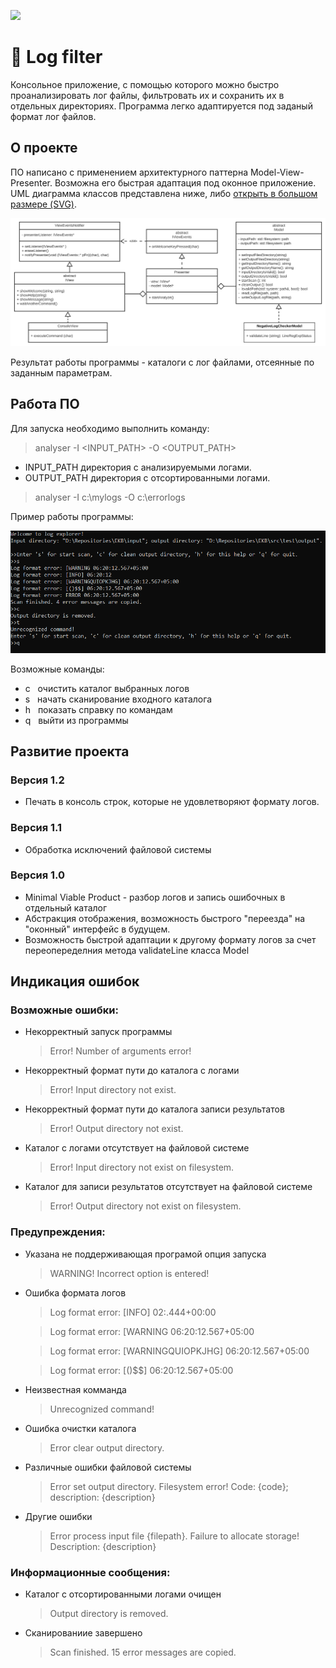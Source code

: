 [<img src="https://isocpp.org/assets/images/cpp_logo.png"  width="50">](https://isocpp.org/) 
# 📝 Log filter
Консольное приложение, с помощью которого можно быстро проанализировать лог файлы, фильтровать их и сохранить их в отдельных директориях. 
Программа легко адаптируется под заданый формат лог файлов.

## О проекте

ПО написано с применением архитектурного паттерна Model-View-Presenter. Возможна его быстрая адаптация под оконное приложение.
UML диаграмма классов представлена ниже, либо [открыть в большом размере (SVG)](https://raw.githubusercontent.com/RNOVOSELOV/log_checker/main/images/UML.svg).

<p align="center">
  <img src="https://github.com/RNOVOSELOV/log_checker/blob/main/images/UML.svg"/>
</p>

Результат работы программы - каталоги с лог файлами, отсеянные по заданным параметрам.

## Работа ПО
Для запуска необходимо выполнить команду:

> analyser -I \<INPUT_PATH\> -O \<OUTPUT_PATH\>

  -   INPUT_PATH директория с анализируемыми логами. 
  -   OUTPUT_PATH директория с отсортированными логами.

> analyser -I c:\mylogs -O c:\errorlogs

Пример работы программы:
 
<p align="center">
  <img src="https://github.com/RNOVOSELOV/log_checker/blob/main/images/result.png"/>
</p>

Возможные команды:
  -   c	&nbsp;&nbsp;очистить каталог выбранных логов
  -   s &nbsp;&nbsp;начать сканирование входного каталога
  -   h	&nbsp;&nbsp;показать справку по командам
  -   q &nbsp;&nbsp;выйти из программы

## Развитие проекта

### Версия 1.2

- Печать в консоль строк, которые не удовлетворяют формату логов.

### Версия 1.1

- Обработка исключений файловой системы

### Версия 1.0

- Minimal Viable Product - разбор логов и запись ошибочных в отдельный каталог
- Абстракция отображения, возможность быстрого "переезда" на "оконный" интерфейс в будущем.
- Возможность быстрой адаптации к другому формату логов за счет переопеределния метода validateLine класса Model

## Индикация ошибок

### Возможные ошибки:

- Некорректный запуск программы

    > Error! Number of arguments error!
	
- Некорректный формат пути до каталога с логами
	
    > Error! Input directory not exist.

- Некорректный формат пути до каталога записи результатов
	
    > Error! Output directory not exist.

- Каталог с логами отсутствует на файловой системе
	
    > Error! Input directory not exist on filesystem.

- Каталог для записи результатов отсутствует на файловой системе
	
    > Error! Output directory not exist on filesystem.

### Предупреждения:

- Указана не поддерживающая програмой опция запуска 

    > WARNING! Incorrect option is entered!
  
- Ошибка формата логов

    > Log format error: \[INFO\] 02:.444+00:00
    
    > Log format error: \[WARNING 06:20:12.567+05:00
    
    > Log format error: \[WARNINGQUIOPKJHG\] 06:20:12.567+05:00
    
    > Log format error: \[()$$\] 06:20:12.567+05:00

- Неизвестная комманда

    > Unrecognized command!

- Ошибка очистки каталога

    > Error clear output directory.

- Различные ошибки файловой системы

    > Error set output directory. Filesystem error! Code: {code}; description: {description}

- Другие ошибки

    > Error process input file {filepath}. Failure to allocate storage! Description: {description}

### Информационные сообщения:

- Каталог с отсортированными логами очищен

    > Output directory is removed.

- Сканированиие завершено

    > Scan finished. 15 error messages are copied.
